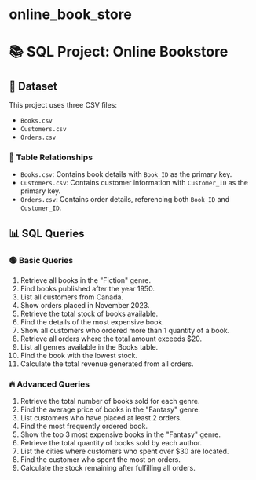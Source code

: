 # online_book_store
# 📚 SQL Project: Online Bookstore

## 📁 Dataset
This project uses three CSV files:
- `Books.csv`
- `Customers.csv`
- `Orders.csv`

### 🔗 Table Relationships
- `Books.csv`: Contains book details with `Book_ID` as the primary key.
- `Customers.csv`: Contains customer information with `Customer_ID` as the primary key.
- `Orders.csv`: Contains order details, referencing both `Book_ID` and `Customer_ID`.

## 📊 SQL Queries

### 🟢 Basic Queries
1. Retrieve all books in the "Fiction" genre.
2. Find books published after the year 1950.
3. List all customers from Canada.
4. Show orders placed in November 2023.
5. Retrieve the total stock of books available.
6. Find the details of the most expensive book.
7. Show all customers who ordered more than 1 quantity of a book.
8. Retrieve all orders where the total amount exceeds $20.
9. List all genres available in the Books table.
10. Find the book with the lowest stock.
11. Calculate the total revenue generated from all orders.

### 🔥 Advanced Queries
1. Retrieve the total number of books sold for each genre.
2. Find the average price of books in the "Fantasy" genre.
3. List customers who have placed at least 2 orders.
4. Find the most frequently ordered book.
5. Show the top 3 most expensive books in the "Fantasy" genre.
6. Retrieve the total quantity of books sold by each author.
7. List the cities where customers who spent over $30 are located.
8. Find the customer who spent the most on orders.
9. Calculate the stock remaining after fulfilling all orders.


